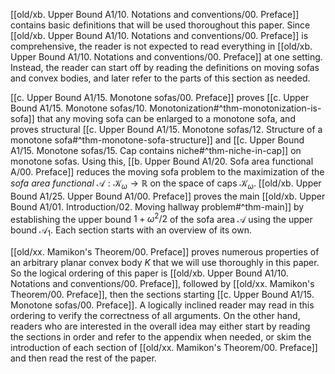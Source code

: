 [[old/xb. Upper Bound A1/10. Notations and conventions/00. Preface]] contains basic definitions that will be used thoroughout this paper. Since [[old/xb. Upper Bound A1/10. Notations and conventions/00. Preface]] is comprehensive, the reader is not expected to read everything in [[old/xb. Upper Bound A1/10. Notations and conventions/00. Preface]] at one setting. Instead, the reader can start off by reading the definitions on moving sofas and convex bodies, and later refer to the parts of this section as needed.

[[c. Upper Bound A1/15. Monotone sofas/00. Preface]] proves [[c. Upper Bound A1/15. Monotone sofas/10. Monotonization#^thm-monotonization-is-sofa]] that any moving sofa can be enlarged to a monotone sofa, and proves structural [[c. Upper Bound A1/15. Monotone sofas/12. Structure of a monotone sofa#^thm-monotone-sofa-structure]] and [[c. Upper Bound A1/15. Monotone sofas/15. Cap contains niche#^thm-niche-in-cap]] on monotone sofas. Using this, [[b. Upper Bound A1/20. Sofa area functional A/00. Preface]] reduces the moving sofa problem to the maximization of the _sofa area functional_ $\mathcal{A} : \mathcal{K}_\omega \to \mathbb{R}$ on the space of caps $\mathcal{K}_\omega$. [[old/xb. Upper Bound A1/25. Upper Bound A1/00. Preface]] proves the main [[old/xb. Upper Bound A1/01. Introduction/02. Moving hallway problem#^thm-main]] by establishing the upper bound $1 + \omega^2/2$ of the sofa area $\mathcal{A}$ using the upper bound $\mathcal{A}_1$. Each section starts with an overview of its own.

[[old/xx. Mamikon's Theorem/00. Preface]] proves numerous properties of an arbitrary planar convex body $K$ that we will use thoroughly in this paper. So the logical ordering of this paper is [[old/xb. Upper Bound A1/10. Notations and conventions/00. Preface]], followed by [[old/xx. Mamikon's Theorem/00. Preface]], then the sections starting [[c. Upper Bound A1/15. Monotone sofas/00. Preface]]. A logically inclined reader may read in this ordering to verify the correctness of all arguments. On the other hand, readers who are interested in the overall idea may either start by reading the sections in order and refer to the appendix when needed, or skim the introduction of each section of [[old/xx. Mamikon's Theorem/00. Preface]] and then read the rest of the paper.